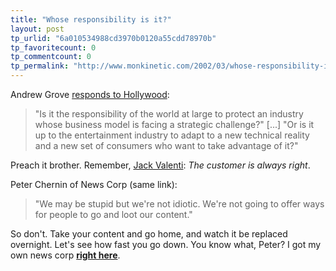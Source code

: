 ```yaml
---
title: "Whose responsibility is it?"
layout: post
tp_urlid: "6a010534988cd3970b0120a55cdd78970b"
tp_favoritecount: 0
tp_commentcount: 0
tp_permalink: "http://www.monkinetic.com/2002/03/whose-responsibility-is-it.html"
---
```

Andrew Grove <a href="http://www.nytimes.com/2002/03/14/technology/14PROT.html">responds to Hollywood</a>:
<blockquote>&quot;Is it the responsibility of the world at large to protect an industry whose business model is facing a strategic challenge?&quot; [...] &quot;Or is it up to the entertainment industry to adapt to a new technical reality and a new set of consumers who want to take advantage of it?&quot;</blockquote>

Preach it brother. Remember, <a href="http://www.mpaa.org/jack/2002/2002_02_12a.htm">Jack Valenti</a>: <i>The customer is always right</i>.

Peter Chernin of News Corp (same link):
<blockquote>&quot;We may be stupid but we&#39;re not idiotic. We&#39;re not going to offer ways for people to go and loot our content.&quot;</blockquote>

So don&#39;t. Take your content and go home, and watch it be replaced overnight. Let&#39;s see how fast you go down. You know what, Peter? I got my own news corp <b><a href="http://www.weblogs.com">right here</a></b>.
